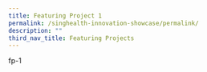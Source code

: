 ```yaml
---
title: Featuring Project 1
permalink: /singhealth-innovation-showcase/permalink/
description: ""
third_nav_title: Featuring Projects
---
```

fp-1